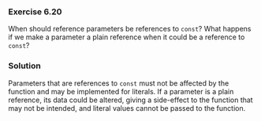 ### Exercise 6.20

When should reference parameters be references to `const`? What happens if we
make a parameter a plain reference when it could be a reference to `const`?

### Solution

Parameters that are references to `const` must not be affected by the function
and may be implemented for literals. If a parameter is a plain reference, its
data could be altered, giving a side-effect to the function that may not be
intended, and literal values cannot be passed to the function.
